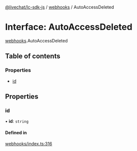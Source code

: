[@livechat/lc-sdk-js](../README.md) / [webhooks](../modules/webhooks.md) / AutoAccessDeleted

# Interface: AutoAccessDeleted

[webhooks](../modules/webhooks.md).AutoAccessDeleted

## Table of contents

### Properties

- [id](webhooks.AutoAccessDeleted.md#id)

## Properties

### id

• **id**: `string`

#### Defined in

[webhooks/index.ts:316](https://github.com/livechat/lc-sdk-js/blob/11cc290/src/webhooks/index.ts#L316)
